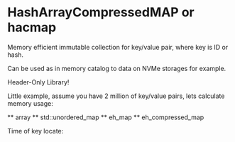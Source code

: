 # HashArrayCompressedMAP or hacmap

Memory efficient immutable collection for key/value pair, where key is ID or hash.

Can be used as in memory catalog to data on NVMe storages for example.

Header-Only Library!

Little example, assume you have 2 million of key/value pairs, lets calculate memory usage:

**  array
**  std::unordered_map
**  eh_map
**  eh_compressed_map

Time of key locate:

